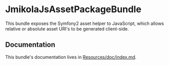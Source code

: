 # JmikolaJsAssetPackageBundle

This bundle exposes the Symfony2 asset helper to JavaScript, which allows
relative or absolute asset URI's to be generated client-side.

## Documentation

This bundle's documentation lives in [Resources/doc/index.md][].

  [Resources/doc/index.md]: https://github.com/jmikola/JmikolaJsAssetPackageBundle/blob/master/Resources/doc/index.md